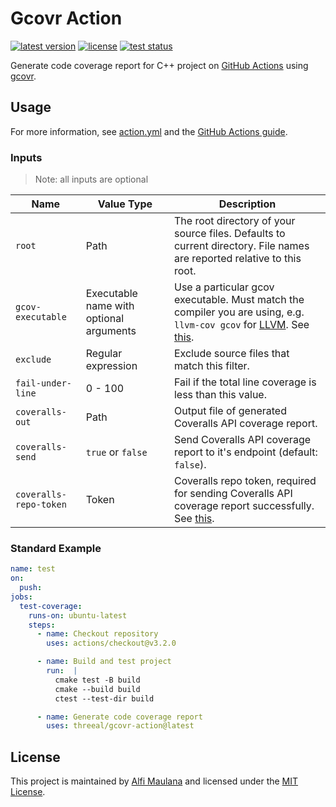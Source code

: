 # Gcovr Action

[![latest version](https://img.shields.io/github/v/release/threeal/gcovr-action)](https://github.com/threeal/gcovr-action/releases/)
[![license](https://img.shields.io/github/license/threeal/gcovr-action)](./LICENSE)
[![test status](https://img.shields.io/github/actions/workflow/status/threeal/gcovr-action/test.yml?label=test&branch=main)](https://github.com/threeal/gcovr-action/actions/workflows/test.yml)

Generate code coverage report for C++ project on [GitHub Actions](https://github.com/features/actions) using [gcovr](https://gcovr.com/en/stable/).

## Usage

For more information, see [action.yml](./action.yml) and the [GitHub Actions guide](https://docs.github.com/en/actions/learn-github-actions/understanding-github-actions).

### Inputs

> Note: all inputs are optional

| Name | Value Type | Description |
| --- | --- | --- |
| `root` | Path | The root directory of your source files. Defaults to current directory. File names are reported relative to this root. |
| `gcov-executable` | Executable name with optional arguments | Use a particular gcov executable. Must match the compiler you are using, e.g. `llvm-cov gcov` for [LLVM](https://llvm.org/). See [this](https://docs.coveralls.io/api-introduction). |
| `exclude` | Regular expression | Exclude source files that match this filter. |
| `fail-under-line` | 0 - 100 | Fail if the total line coverage is less than this value. |
| `coveralls-out` | Path | Output file of generated Coveralls API coverage report. |
| `coveralls-send` | `true` or `false` | Send Coveralls API coverage report to it's endpoint (default: `false`). |
| `coveralls-repo-token` | Token | Coveralls repo token, required for sending Coveralls API coverage report successfully. See [this](https://docs.coveralls.io/api-introduction).

### Standard Example

```yaml
name: test
on:
  push:
jobs:
  test-coverage:
    runs-on: ubuntu-latest
    steps:
      - name: Checkout repository
        uses: actions/checkout@v3.2.0

      - name: Build and test project
        run:  |
          cmake test -B build
          cmake --build build
          ctest --test-dir build

      - name: Generate code coverage report
        uses: threeal/gcovr-action@latest
```

## License

This project is maintained by [Alfi Maulana](https://github.com/threeal) and licensed under the [MIT License](./LICENSE).

